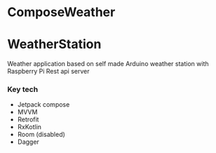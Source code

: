 # ComposeWeather

# WeatherStation

Weather application based on self made Arduino weather station with Raspberry Pi Rest api server

### Key tech
+ Jetpack compose
+ MVVM
+ Retrofit
+ RxKotlin
+ Room (disabled)
+ Dagger
